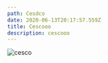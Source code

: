 ```yaml
---
path: Cesdco
date: 2020-06-13T20:17:57.559Z
title: Cescooo
description: cescooo
---
```

![cesco]( "gurizinho")
